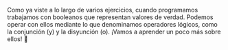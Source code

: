 Como ya viste a lo largo de varios ejercicios, cuando programamos trabajamos con booleanos que representan valores de verdad. Podemos operar con ellos mediante lo que denominamos operadores lógicos, como la conjunción (y) y la disyunción (o). ¡Vamos a aprender un poco más sobre ellos! :muscle: 